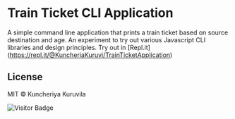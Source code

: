 # Train Ticket CLI Application

A simple command line application that prints a train ticket based on source destination and age.
An experiment to try out various Javascript CLI libraries and design principles.
Try out in [Repl.it] (https://repl.it/@KuncheriaKuruvi/TrainTicketApplication) 

## License

MIT © Kuncheriya Kuruvila

![Visitor Badge](https://visitor-badge.laobi.icu/badge?page_id=https://github.com/Kuncheria-Kuruvilla/TrainTicketApplication)
